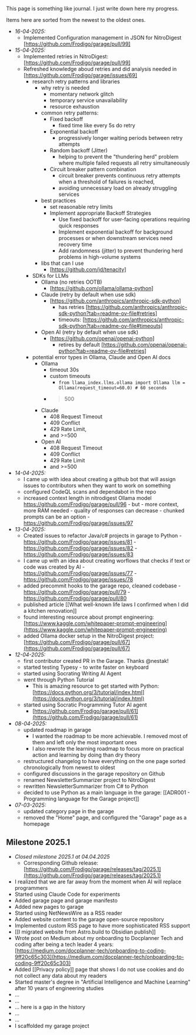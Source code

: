 This page is something like journal. I just write down here my progress.

Items here are sorted from the newest to the oldest ones.

- _16-04-2025:_
  - Implemented Configuration management in JSON for NitroDigest [https://github.com/Frodigo/garage/pull/99]
- _15-04-2025:_
  - Implemented retries in NitroDigest: [https://github.com/Frodigo/garage/pull/99]
  - Refreshed knowledge aboud retries and did analysis needed in [https://github.com/Frodigo/garage/issues/69]
    - research retry patterns and libraries
      - why retry is needed
        - momentary network glitch
        - temporary service unavailability
        - resource exhaustion
      - common retry patterns:
        - Fixed backoff
          - fixed time like every 5s do retry
        - Exponential backoff
          - progressively longer waiting periods between retry attempts
        - Random backoff (Jitter)
          - helping to prevent the "thundering herd" problem where multiple failed requests all retry simultaneously
        - Circuit breaker pattern combination
          - circuit breaker prevents continuous retry attempts when a threshold of failures is reached,
          - avoiding unnecessary load on already struggling services
      - best practices
        - set reasonable retry limits
        - Implement appropriate Backoff Strategies
          - Use fixed backoff for user-facing operations requiring quick responses
          - Implement exponential backoff for background processes or when downstream services need recovery time
          - Add randomness (jitter) to prevent thundering herd problems in high-volume systems
      - libs that can I use
        - [https://github.com/jd/tenacity]
    - SDKs for LLMs
      - Ollama (no retries OOTB)
        - [https://github.com/ollama/ollama-python]
      - Claude (retry by default when use sdk)
        - [https://github.com/anthropics/anthropic-sdk-python]
          - has retries [https://github.com/anthropics/anthropic-sdk-python?tab=readme-ov-file#retries]
          - timeouts: [https://github.com/anthropics/anthropic-sdk-python?tab=readme-ov-file#timeouts]
      - Open AI (retry by default when use sdk)
        - [https://github.com/openai/openai-python]
          - retires by default [https://github.com/openai/openai-python?tab=readme-ov-file#retries]
    - potential error types in Ollama, Claude and Open AI docs
      - Ollama
        - timeout 30s
        - custom timeouts
          - `from llama_index.llms.ollama import Ollama llm = Ollama(request_timeout=60.0) # 60 seconds`
        - > 500
      - Claude
        - 408 Request Timeout
        - 409 Conflict
        - 429 Rate Limit,
        - and >=500
      - Open AI
        - 408 Request Timeout
        - 409 Conflict
        - 429 Rate Limit
        - and >=500
- _14-04-2025:_
  - I came up with idea about creating a github bot that will assign issues to contributors when they want to work on something
  - configured CodeQL scans and dependabot in the repo
  - increased context length in nitrodigest Ollama model <https://github.com/Frodigo/garage/pull/96> - but - more context, more RAM needed - quality of responses can decrease - chunked prompts can be an option - <https://github.com/Frodigo/garage/issues/97>
- _13-04-2025:_
  - Created issues to refactor Java/c# projects in garage to Python - <https://github.com/Frodigo/garage/issues/81> - <https://github.com/Frodigo/garage/issues/82> - <https://github.com/Frodigo/garage/issues/83>
  - I came up with an idea about creating worflows that checks if text or code was created by AI - <https://github.com/Frodigo/garage/issues/77> - <https://github.com/Frodigo/garage/issues/78>
  - added precommit hooks to the garage repo, cleaned codebase - <https://github.com/Frodigo/garage/pull/79> - <https://github.com/Frodigo/garage/pull/80>
  - published article [[What well-known life laws I confirmed when I did a kitchen renovation]]
  - found interesting resource about prompt engineering: [https://www.kaggle.com/whitepaper-prompt-engineering](https://www.kaggle.com/whitepaper-prompt-engineering)
  - added Ollama docker setup in the NitroDigest project: [https://github.com/Frodigo/garage/pull/67](https://github.com/Frodigo/garage/pull/67)
- _12-04-2025:_
  - first contributor created PR in the Garage. Thanks @nestak!
  - started testing Typesy - to write faster on keyboard
  - started using Socrating Writing AI Agent
  - went through Python Tutorial
    - This is amazing resource to get started with Python: [https://docs.python.org/3/tutorial/index.html](https://docs.python.org/3/tutorial/index.html)
  - started using Socratic Programming Tutor AI agent
    - [https://github.com/Frodigo/garage/pull/61](https://github.com/Frodigo/garage/pull/61)
- _08-04-2025:_
  - updated roadmap in garage
    - I wanted the roadmap to be more achievable. I removed most of them and left only the most important ones
    - I also rewrote the learning roadmap to focus more on practical action and learning by doing than dry theory
  - restructured changelog to have everything on the one page sorted chronologically from newest to oldest
  - configured discussions in the garage repository on Github
  - renamed NewsletterSummarizer project to NitroDigest
  - rewritten NewsletterSummarizer from C# to Python
  - decided to use Python as a main language in the garage: [[ADR001 - Programming language for the Garage project]]
- _07-03-2025:_
  - updated category page in the garage
  - removed the "Home" page, and configured the "Garage" page as a homepage

## Milestone 2025.1

- _Closed milestone 2025.1 at 04.04.2025_
  - Corresponding Github release: [https://github.com/Frodigo/garage/releases/tag/2025.1](https://github.com/Frodigo/garage/releases/tag/2025.1)
- I realized that we are far away from the moment when AI will replace programmers
- Started using Claude Code for experiments
- Added garage page and garage manifesto
- Added new pages to garage
- Started using NetNewsWire as a RSS reader
- Added website content to the garage open-source repository
- Implemented custom RSS page to have more sophisticated RSS support
- [[I migrated website from Astro.build to Obsidian publish]]
- Wrote post on Medium about my onboarding to Docplanner Tech and coding after being a tech leader 4 years: [https://medium.com/docplanner-tech/onboarding-to-coding-9ff20c65c303](https://medium.com/docplanner-tech/onboarding-to-coding-9ff20c65c303)
- Added [[Privacy policy]] page that shows I do not use cookies and do not collect any data about my readers
- Started master's degree in "Artificial Intelligence and Machine Learning" after 10 years of engineering studies
- ...
- ...
- ... here is a gap in the history
- ...
- ...
- I scaffolded my garage project
